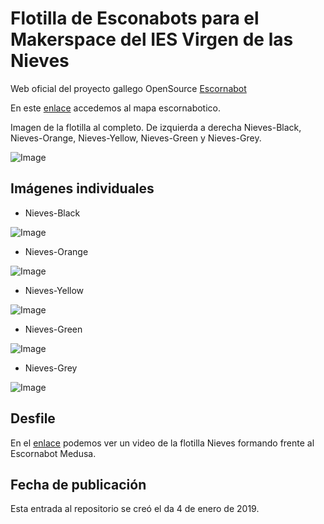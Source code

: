 # **Flotilla de Esconabots para el Makerspace del IES Virgen de las Nieves** 

Web oficial del proyecto gallego OpenSource [Escornabot](http://escornabot.com/web/es) 

En este [enlace](http://ceipmiskatonic.blogspot.com/2018/08/escornamaps.html) accedemos al mapa escornabotico.

Imagen de la flotilla al completo. De izquierda a derecha Nieves-Black, Nieves-Orange, Nieves-Yellow, Nieves-Green y Nieves-Grey.

![Image][1] 

 [1]: https://github.com/fgcoca/3D-Design_Robots_Other/blob/master/Nieves-Escornabot/Nieves-Flotilla.png

## **Imágenes individuales** 

* Nieves-Black

![Image][2] 

 [2]: https://github.com/fgcoca/3D-Design_Robots_Other/blob/master/Nieves-Escornabot/Nieves-Black.jpg
 
 * Nieves-Orange

![Image][3] 

 [3]: https://github.com/fgcoca/3D-Design_Robots_Other/blob/master/Nieves-Escornabot/Nieves-Orange.jpg
 
 * Nieves-Yellow

![Image][4] 

 [4]: https://github.com/fgcoca/3D-Design_Robots_Other/blob/master/Nieves-Escornabot/Nieves-Yellow.jpg
 
 * Nieves-Green

![Image][5] 

 [5]: https://github.com/fgcoca/3D-Design_Robots_Other/blob/master/Nieves-Escornabot/Nieves-Green.jpg
 
 * Nieves-Grey

![Image][6] 

 [6]: https://github.com/fgcoca/3D-Design_Robots_Other/blob/master/Nieves-Escornabot/Nieves-Grey.jpg
 

## **Desfile** 

En el [enlace](https://youtu.be/mzepjU6BL5M) podemos ver un video de la flotilla Nieves formando frente al Escornabot Medusa.
 
## **Fecha de publicación**
Esta entrada al repositorio se creó el da 4 de enero de 2019.
